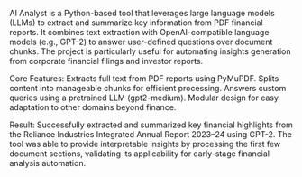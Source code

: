 AI Analyst is a Python-based tool that leverages large language models (LLMs) to extract and summarize key information from PDF financial reports. It combines text extraction with OpenAI-compatible language models (e.g., GPT-2) to answer user-defined questions over document chunks. The project is particularly useful for automating insights generation from corporate financial filings and investor reports.

Core Features:
Extracts full text from PDF reports using PyMuPDF.
Splits content into manageable chunks for efficient processing.
Answers custom queries using a pretrained LLM (gpt2-medium).
Modular design for easy adaptation to other domains beyond finance.

Result: Successfully extracted and summarized key financial highlights from the Reliance Industries Integrated Annual Report 2023–24 using GPT-2. The tool was able to provide interpretable insights by processing the first few document sections, validating its applicability for early-stage financial analysis automation.
